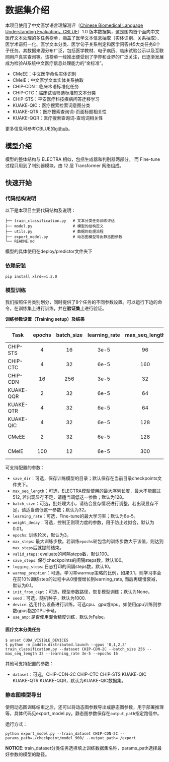 # 数据集介绍

本项目使用了中文医学语言理解测评（[Chinese Biomedical Language Understanding Evaluation，CBLUE](https://github.com/CBLUEbenchmark/CBLUE)）1.0 版本数据集，这是国内首个面向中文医疗文本处理的多任务榜单，涵盖了医学文本信息抽取（实体识别、关系抽取）、医学术语归一化、医学文本分类、医学句子关系判定和医学问答共5大类任务8个子任务。其数据来源分布广泛，包括医学教材、电子病历、临床试验公示以及互联网用户真实查询等。该榜单一经推出便受到了学界和业界的广泛关注，已逐渐发展成为检验AI系统中文医疗信息处理能力的“金标准”。

* CMeEE：中文医学命名实体识别
* CMeIE：中文医学文本实体关系抽取
* CHIP-CDN：临床术语标准化任务
* CHIP-CTC：临床试验筛选标准短文本分类
* CHIP-STS：平安医疗科技疾病问答迁移学习
* KUAKE-QIC：医疗搜索检索词意图分类
* KUAKE-QTR：医疗搜索查询词-页面标题相关性
* KUAKE-QQR：医疗搜索查询词-查询词相关性

更多信息可参考CBLUE的[github](https://github.com/CBLUEbenchmark/CBLUE/blob/main/README_ZH.md)。

## 模型介绍

模型的整体结构与 ELECTRA 相似，包括生成器和判别器两部分。 而 Fine-tune 过程只用到了判别器模块，由 12 层 Transformer 网络组成。

## 快速开始

### 代码结构说明

以下是本项目主要代码结构及说明：

```text
├── train_classification.py   # 文本分类任务训练评估
├── model.py                  # 模型的结构定义
├── utils.py                  # 数据的处理流程
├── export_model.py           # 动态图模型导出静态图参数
└── README.md
```

模型的具体使用在deploy/predictor文件夹下

### 依赖安装

```shell
pip install xlrd==1.2.0
```

### 模型训练

我们按照任务类别划分，同时提供了8个任务的不同参数设置。可以运行下边的命令，在训练集上进行训练，并在**验证集**上进行验证。

**训练参数设置（Training setup）及结果**

| Task      | epochs | batch_size | learning_rate | max_seq_length |  metric  | results | results (fp16) |
| --------- | :----: | :--------: | :-----------: | :------------: | :------: | :-----: | :------------: |
| CHIP-STS  |    4   |     16     |      3e-5     |       96       | Macro-F1 | 0.88749 |    0.88555     |
| CHIP-CTC  |    4   |     32     |      6e-5     |      160       | Macro-F1 | 0.84136 |    0.83514     |
| CHIP-CDN  |   16   |    256     |      3e-5     |       32       |    F1    | 0.76979 |    0.76489     |
| KUAKE-QQR |    2   |     32     |      6e-5     |       64       | Accuracy | 0.83865 |    0.84053     |
| KUAKE-QTR |    4   |     32     |      6e-5     |       64       | Accuracy | 0.69722 |    0.69722     |
| KUAKE-QIC |    4   |     32     |      6e-5     |      128       | Accuracy | 0.81483 |    0.82046     |
| CMeEE     |    2   |     32     |      6e-5     |      128       | Micro-F1 | 0.66120 |    0.66026     |
| CMeIE     |  100   |     12     |      6e-5     |      300       | Micro-F1 | 0.61385 |    0.60076     |

可支持配置的参数：

* `save_dir`：可选，保存训练模型的目录；默认保存在当前目录checkpoints文件夹下。
* `max_seq_length`：可选，ELECTRA模型使用的最大序列长度，最大不能超过512, 若出现显存不足，请适当调低这一参数；默认为128。
* `batch_size`：可选，批处理大小，请结合显存情况进行调整，若出现显存不足，请适当调低这一参数；默认为32。
* `learning_rate`：可选，Fine-tune的最大学习率；默认为6e-5。
* `weight_decay`：可选，控制正则项力度的参数，用于防止过拟合，默认为0.01。
* `epochs`: 训练轮次，默认为3。
* `max_steps`: 最大训练步数。若训练`epochs`轮包含的训练步数大于该值，则达到`max_steps`后就提前结束。
* `valid_steps`: evaluate的间隔steps数，默认100。
* `save_steps`: 保存checkpoints的间隔steps数，默认100。
* `logging_steps`: 日志打印的间隔steps数，默认10。
* `warmup_proption`：可选，学习率warmup策略的比例，如果0.1，则学习率会在前10%训练step的过程中从0慢慢增长到learning_rate, 而后再缓慢衰减，默认为0.1。
* `init_from_ckpt`：可选，模型参数路径，恢复模型训练；默认为None。
* `seed`：可选，随机种子，默认为1000.
* `device`: 选用什么设备进行训练，可选cpu、gpu或npu。如使用gpu训练则参数gpus指定GPU卡号。
* `use_amp`: 是否使用混合精度训练，默认为False。


#### 医疗文本分类任务

```shell
$ unset CUDA_VISIBLE_DEVICES
$ python -m paddle.distributed.launch --gpus '0,1,2,3' train_classification.py --dataset CHIP-CDN-2C --batch_size 256 --max_seq_length 32 --learning_rate 3e-5 --epochs 16
```

其他可支持配置的参数：

* `dataset`：可选，CHIP-CDN-2C CHIP-CTC CHIP-STS KUAKE-QIC KUAKE-QTR KUAKE-QQR，默认为KUAKE-QIC数据集。

### 静态图模型导出

使用动态图训练结束之后，还可以将动态图参数导出成静态图参数，用于部署推理等，具体代码见export_model.py。静态图参数保存在`output_path`指定路径中。

运行方式：
```shell
python export_model.py --train_dataset CHIP-CDN-2C --params_path=./checkpoint/model_900/ --output_path=./export
```

**NOTICE**: train_dataset分类任务选择填上训练数据集名称，params_path选择最好参数的模型的路径。
